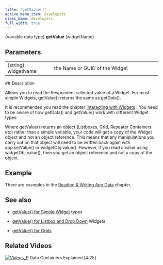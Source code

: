 ```yaml
---
title: "getValue()"
active_menu_item: developers
class_name: developers
full_width: true
---
```



{variable data type} **getValue** (widgetName)

## Parameters

<table>
<tr>
<td width="136">
{string} widgetName

</td>
<td width="22">
</td>
<td width="722">
the Name or GUID of the Widget

</td>
</tr>
</table>
## Description

Allows you to read the Respondent selected value of a Widget. For most simple Widgets, getValue() returns the same as getData().

It is recommended you read the chapter [Interacting with Widgets](/developers/user-guide/scripting-apis/client-scripting-overview/scripting-with-javascript/widget-reading-writing/) . You need to be aware of how getData() and getValue() work with different Widget types.

Where getValue() returns an object (Listboxes, Grid, Repeater Containers etc) rather than a simple variable, your code will get a copy of the Widget object and not an object reference. This means that any manipulations you carry out on that object will need to be written back again with app.setValue() or widgetObj.value(). However, if you read a value using widgetObj.value(), then you get an object reference and not a copy of the object.

## Example

There are examples in the [Reading & Writing App Data](/developers/user-guide/scripting-apis/client-scripting-overview/scripting-with-javascript/widget-reading-writing/) chapter.

## See also

 - [getValue() for Simple Widget](/developers/user-guide/scripting-apis/client-scripting-overview/scripting-with-javascript/widget-reading-writing/widget-values-reading-writing-user-entered-data/widgetsimple-widgets) types

 - [getValue() for Listbox and Drop Down](/developers/user-guide/scripting-apis/client-scripting-overview/scripting-with-javascript/widget-reading-writing/widget-values-reading-writing-user-entered-data/lists-dropdown-widgets) Widgets

 - [getValue() for Grids](/developers/user-guide/scripting-apis/client-scripting-overview/scripting-with-javascript/widget-reading-writing/widget-values-reading-writing-user-entered-data/grids-repeater-containers)

## Related Videos

[![Videos\_P](/img/docs/videos_p.png)](http://www.youtube.com/v/TrfVkAavkOQ?autoplay=1&hd=1&fs=1&showsearch=0&rel=0&) Data Containers Explained [4:25]
